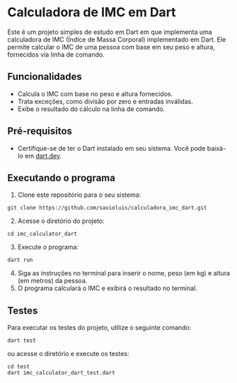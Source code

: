 # Calculadora de IMC em Dart

Este é um projeto simples de estudo em Dart em que implementa uma calculadora de IMC (Índice de Massa Corporal) implementado em Dart. Ele permite calcular o IMC de uma pessoa com base em seu peso e altura, fornecidos via linha de comando.

## Funcionalidades

- Calcula o IMC com base no peso e altura fornecidos.
- Trata exceções, como divisão por zero e entradas inválidas.
- Exibe o resultado do cálculo na linha de comando.

## Pré-requisitos

- Certifique-se de ter o Dart instalado em seu sistema. Você pode baixá-lo em [dart.dev](https://dart.dev/get-dart).

## Executando o programa

1. Clone este repositório para o seu sistema:

```shell
git clone https://github.com/savioluis/calculadora_imc_dart.git
```

2. Acesse o diretório do projeto:

```shell
cd imc_calculator_dart
```

3. Execute o programa:

```shell
dart run
```

4. Siga as instruções no terminal para inserir o nome, peso (em kg) e altura (em metros) da pessoa.
5. O programa calculará o IMC e exibirá o resultado no terminal.

## Testes

Para executar os testes do projeto, utilize o seguinte comando:

```shell
dart test
```

ou acesse o diretório e execute os testes:

```shell
cd test
dart imc_calculator_dart_test.dart
```
